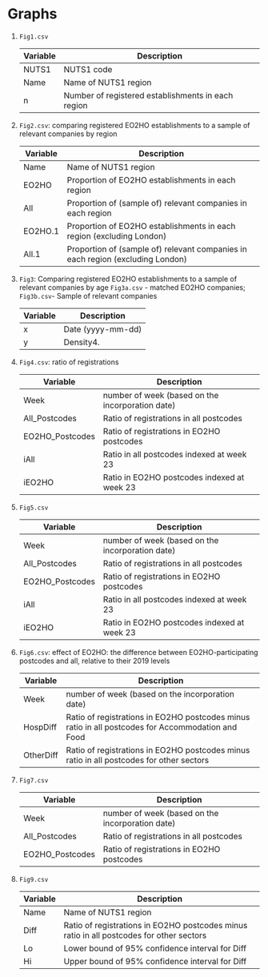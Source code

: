 # Graphs

1. `Fig1.csv`

   | Variable | Description                                        |
   | -------- | -------------------------------------------------- |
   | NUTS1    | NUTS1 code                                         |
   | Name     | Name of NUTS1 region                               |
   | n        | Number of registered establishments in each region |

2. `Fig2.csv`: comparing registered EO2HO establishments to a sample of relevant companies by region

   | Variable | Description                                                  |
   | -------- | ------------------------------------------------------------ |
   | Name     | Name of NUTS1 region                                         |
   | EO2HO    | Proportion of EO2HO establishments in each region            |
   | All      | Proportion of (sample of) relevant companies in each region  |
   | EO2HO.1  | Proportion of EO2HO establishments in each region (excluding London) |
   | All.1    | Proportion of (sample of) relevant companies in each region (excluding London) |

3. `Fig3`: Comparing registered EO2HO establishments to a sample of relevant companies by age
   `Fig3a.csv` - matched EO2HO companies; `Fig3b.csv`- Sample of relevant companies 

   | Variable | Description       |
   | -------- | ----------------- |
   | x        | Date (yyyy-mm-dd) |
   | y        | Density4.         |

4. `Fig4.csv`: ratio of registrations

   | Variable        | Description                                      |
   | --------------- | ------------------------------------------------ |
   | Week            | number of week (based on the incorporation date) |
   | All_Postcodes   | Ratio of registrations in all postcodes          |
   | EO2HO_Postcodes | Ratio of registrations in EO2HO postcodes        |
   | iAll            | Ratio in all postcodes indexed at week 23        |
   | iEO2HO          | Ratio in EO2HO postcodes indexed at week 23      |

5. `Fig5.csv`

   | Variable        | Description                                      |
   | --------------- | ------------------------------------------------ |
   | Week            | number of week (based on the incorporation date) |
   | All_Postcodes   | Ratio of registrations in all postcodes          |
   | EO2HO_Postcodes | Ratio of registrations in EO2HO postcodes        |
   | iAll            | Ratio in all postcodes indexed at week 23        |
   | iEO2HO          | Ratio in EO2HO postcodes indexed at week 23      |

6. `Fig6.csv`: effect of EO2HO: the difference between EO2HO-participating postcodes and all, relative to their 2019 levels

   | Variable  | Description                                                  |
   | --------- | ------------------------------------------------------------ |
   | Week      | number of week (based on the incorporation date)             |
   | HospDiff  | Ratio of registrations in EO2HO postcodes minus ratio in all postcodes for Accommodation and Food |
   | OtherDiff | Ratio of registrations in EO2HO postcodes minus ratio in all postcodes for other sectors |

7. `Fig7.csv`

   | Variable        | Description                                      |
   | --------------- | ------------------------------------------------ |
   | Week            | number of week (based on the incorporation date) |
   | All_Postcodes   | Ratio of registrations in all postcodes          |
   | EO2HO_Postcodes | Ratio of registrations in EO2HO postcodes        |

8. `Fig9.csv`

   | Variable | Description                                                  |
   | -------- | ------------------------------------------------------------ |
   | Name     | Name of NUTS1 region                                         |
   | Diff     | Ratio of registrations in EO2HO postcodes minus ratio   in all postcodes for other sectors |
   | Lo       | Lower bound of 95% confidence interval for Diff              |
   | Hi       | Upper bound of 95% confidence interval for Diff              |
   